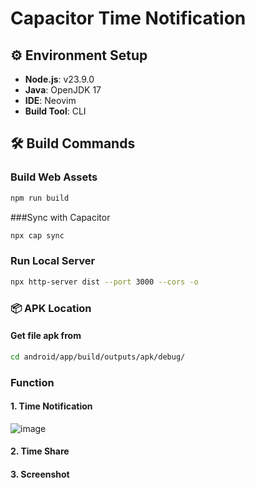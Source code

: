 # Capacitor Time Notification

## ⚙️ Environment Setup
- **Node.js**: v23.9.0
- **Java**: OpenJDK 17
- **IDE**: Neovim
- **Build Tool**: CLI

## 🛠 Build Commands

### Build Web Assets
```bash
npm run build
```

###Sync with Capacitor
```bash
npx cap sync
```

### Run Local Server
```bash
npx http-server dist --port 3000 --cors -o
```

### 📦 APK Location
#### Get file apk from
```bash
cd android/app/build/outputs/apk/debug/
```

### Function
#### 1. Time Notification
![image](https://github.com/user-attachments/assets/4b7f25d8-df56-4c1a-a0d5-806b9c85fad8)
#### 2. Time Share

#### 3. Screenshot
